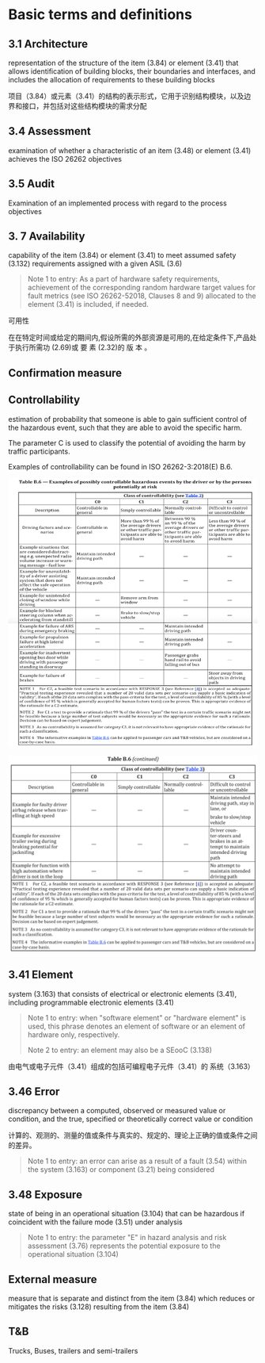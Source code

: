 # Basic terms and definitions

## 3.1 Architecture

representation of the structure of the item \(3.84\) or element \(3.41\) that allows identification of building blocks, their boundaries and interfaces, and includes the allocation of requirements to these building blocks 

项目（3.84）或元素（3.41）的结构的表示形式，它用于识别结构模块，以及边界和接口，并包括对这些结构模块的需求分配

## 3.4 Assessment

examination of whether a characteristic of an item \(3.48\) or element \(3.41\) achieves the ISO 26262 objectives

## 3.5 Audit

Examination of an implemented process with regard to the process objectives

## 3. 7 Availability

capability of the item \(3.84\) or element \(3.41\) to meet assumed safety \(3.132\) requirements assigned with a given ASIL \(3.6\)

> Note 1 to entry: As a part of hardware safety requirements, achievement of the corresponding random hardware target values for fault metrics \(see ISO 26262-52018, Clauses 8 and 9\) allocated to the element \(3.41\) is included, if needed.

可用性

在在特定时间或给定的期间内,假设所需的外部资源是可用的,在给定条件下,产品处于执行所需功 \(2.69\)或 要 素 \(2.32\)的 版 本 。

## Confirmation measure

## Controllability

estimation of probability that someone is able to gain sufficient control of the hazardous event, such that they are able to avoid the specific harm.

The parameter C is used to classify the potential of avoiding the harm by traffic participants.

Examples of controllability can be found in ISO 26262-3:2018\(E\) B.6.

![](.gitbook/assets/picture1.png)

![](.gitbook/assets/c2.png)



## 3.41 Element

system \(3.163\) that consists of electrical or electronic elements \(3.41\),  including programmable electronic elements \(3.41\)

> Note 1 to entry:  when "software element" or "hardware element" is used, this phrase denotes an element of software or an element of hardware only, respectively.
>
> Note 2 to entry: an element may also be a SEooC \(3.138\)

由电气或电子元件（3.41）组成的包括可编程电子元件（3.41）的 系统（3.163）

## 3.46 Error

discrepancy between a computed, observed or measured value or condition, and the true, specified or theoretically correct value or condition

计算的、观测的、测量的值或条件与真实的、规定的、理论上正确的值或条件之间的差异。

> Note 1 to entry: an error can arise as a result of a fault \(3.54\) within the system \(3.163\) or component \(3.21\) being considered

## 3.48 Exposure

state of being in an operational situation \(3.104\) that can be hazardous if coincident with the failure mode \(3.51\) under analysis

> Note 1 to entry: the parameter "E" in hazard analysis and risk assessment \(3.76\) represents the potential exposure to the operational situation \(3.104\)

## External measure

measure that is separate and distinct from the item \(3.84\) which reduces or mitigates the risks \(3.128\) resulting from the item \(3.84\)

## T&B

Trucks, Buses, trailers and semi-trailers

